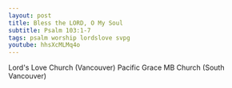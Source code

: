 ```yaml
---
layout: post
title: Bless the LORD, O My Soul
subtitle: Psalm 103:1-7
tags: psalm worship lordslove svpg
youtube: hhsXcMLMq4o
---
```

Lord's Love Church (Vancouver)
Pacific Grace MB Church (South Vancouver)
